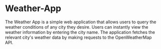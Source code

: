 # Weather-App
 The Weather App is a simple web application that allows users to query the weather conditions of any city they desire. Users can instantly view the weather information by entering the city name. The application fetches the relevant city's weather data by making requests to the OpenWeatherMap API.
